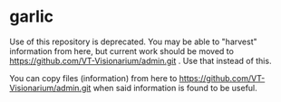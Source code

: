 # garlic

Use of this repository is deprecated.  You may be able to "harvest"
information from here, but current work should be moved to
https://github.com/VT-Visionarium/admin.git .  Use that instead of this.

You can copy files (information) from here to
https://github.com/VT-Visionarium/admin.git when said information is found
to be useful.


